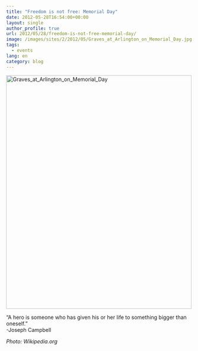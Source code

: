 ```yaml
---
title: "Freedom is not free: Memorial Day"
date: 2012-05-28T16:54:00+00:00
layout: single
author_profile: true
url: 2012/05/28/freedom-is-not-free-memorial-day/
image: /images/sites/2/2012/05/Graves_at_Arlington_on_Memorial_Day.jpg
tags:
  - events
lang: en
category: blog
---
```

[<img class="aligncenter size-full wp-image-164" alt="Graves_at_Arlington_on_Memorial_Day" src="/images/2012/05/Graves_at_Arlington_on_Memorial_Day.jpg" width="500" height="628" srcset="/images/sites/2/2012/05/Graves_at_Arlington_on_Memorial_Day.jpg 500w, /images/sites/2/2012/05/Graves_at_Arlington_on_Memorial_Day-238x300.jpg 238w" sizes="(max-width: 500px) 100vw, 500px" />](/images/2012/05/Graves_at_Arlington_on_Memorial_Day.jpg)

“A hero is someone who has given his or her life to something bigger than oneself.”  
-Joseph Campbell

_Photo: Wikipedia.org_